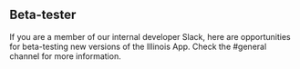 ## Beta-tester

If you are a member of our internal developer Slack, here are opportunities for beta-testing new versions of the Illinois App. Check the #general channel for more information.
